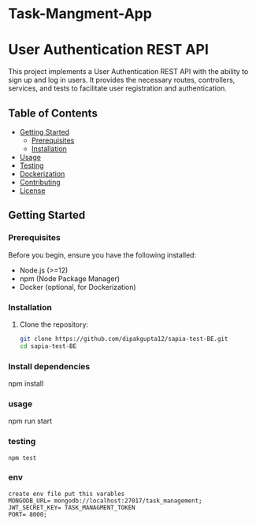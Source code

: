# Task-Mangment-App
# User Authentication REST API

This project implements a User Authentication REST API with the ability to sign up and log in users. It provides the necessary routes, controllers, services, and tests to facilitate user registration and authentication.

## Table of Contents

- [Getting Started](#getting-started)
  - [Prerequisites](#prerequisites)
  - [Installation](#installation)
- [Usage](#usage)
- [Testing](#testing)
- [Dockerization](#dockerization)
- [Contributing](#contributing)
- [License](#license)

## Getting Started

### Prerequisites

Before you begin, ensure you have the following installed:

- Node.js (>=12)
- npm (Node Package Manager)
- Docker (optional, for Dockerization)

### Installation

1. Clone the repository:

   ```sh
   git clone https://github.com/dipakgupta12/sapia-test-BE.git
   cd sapia-test-BE
### Install dependencies 
   npm install

### usage 
   npm run start

### testing 
    npm test

### env 
    create env file put this varables 
    MONGODB_URL= mongodb://localhost:27017/task_management;
    JWT_SECRET_KEY= TASK_MANAGMENT_TOKEN
    PORT= 8000;

